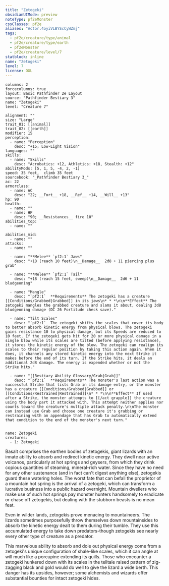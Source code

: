 ```yaml
---
title: "Zetogeki"
obsidianUIMode: preview
noteType: pf2eMonster
cssClasses: pf2e
aliases: "Actor.4oyiVLBYScCyWZmj" 
tags:
  - pf2e/creature/type/animal
  - pf2e/creature/type/earth
  - pf2eMonster
  - pf2e/creature/level/7
statblock: inline
name: "Zetogeki"
level: 7
license: OGL
---
```


```statblock
columns: 2
forcecolumns: true
layout: Basic Pathfinder 2e Layout
source: "Pathfinder Bestiary 3"
name: "Zetogeki"
level: "Creature 7"

alignment: ""
size: "Large"
trait_01: [[animal]]
trait_02: [[earth]]
modifier: 15
perception:
  - name: "Perception"
    desc: "+15; Low-Light Vision"
languages: ""
skills:
  - name: "Skills"
    desc: "Acrobatics: +12, Athletics: +18, Stealth: +12"
abilityMods: [5, 1, 5, -4, 2, -1]
speed: 35 feet,  climb 35 feet
sourcebook: "_Pathfinder Bestiary 3_"
ac: 22
armorclass:
  - name: AC
    desc: "22; __Fort__ +18, __Ref__ +14, __Will__ +13"
hp: 90
health:
  - name: ""
  - name: HP
    desc: "90; __Resistances__ fire 10"
abilities_top:
  - name: ""

abilities_mid:
  - name: ""
attacks:
  - name: ""

  - name: "**Melee** `pf2:1` Jaws"
    desc: "+18 (reach 10 feet)\n__Damage__  2d8 + 11 piercing plus grab"

  - name: "**Melee** `pf2:1` Tail"
    desc: "+18 (reach 15 feet, sweep)\n__Damage__  2d6 + 11 bludgeoning"

  - name: "Mangle"
    desc: "`pf2:1`  **Requirements** The zetogeki has a creature [[Conditions/Grabbed|Grabbed]] in its jaws\n* * *\n\n**Effect** The zetogeki mangles the grabbed creature and slams it about, dealing 3d8 bludgeoning damage (DC 26 Fortitude check save)."

  - name: "Tilt Scales"
    desc: "`pf2:1`  The zetogeki shifts the scales that cover its body to better absorb kinetic energy from physical blows. The zetogeki gains resistance 10 to physical damage, but its Speeds are reduced to 10 feet. If the zetogeki gets hit for 20 or more physical damage in a single blow while its scales are tilted (before applying resistance), it stores the kinetic energy of the blow. The zetogeki can realign its scales to their regular position by taking this action again. When it does, it channels any stored kinetic energy into the next Strike it makes before the end of its turn. If the Strike hits, it deals an additional 2d8 damage. The energy is expended whether or not the Strike hits."

  - name: "[[Bestiary Ability Glossary/Grab|Grab]]"
    desc: "`pf2:1`  **Requirements** The monster's last action was a successful Strike that lists Grab in its damage entry, or the monster has a creature [[Conditions/Grabbed|Grabbed]] or [[Conditions/Restrained|Restrained]]\n* * *\n\n**Effect** If used after a Strike, the monster attempts to [[/act grapple]] the creature using the body part it attacked with. This attempt neither applies nor counts toward the creature's multiple attack penalty.\n\nThe monster can instead use Grab and choose one creature it's grabbing or restraining with an appendage that has Grab to automatically extend that condition to the end of the monster's next turn."
 
```

```encounter-table
name: Zetogeki
creatures:
  - 1: Zetogeki
```



Basalt comprises the earthen bodies of zetogekis, giant lizards with an innate ability to absorb and redirect kinetic energy. They dwell near active volcanos, particularly at hot springs and geysers, from which they drink copious quantities of steaming, mineral-rich water. Since they have no need for any other sustenance (and in fact can't digest anything else), zetogekis guard these watering holes. The worst fate that can befall the proprietor of a mountain hot spring is the arrival of a zetogeki, which can transform a lucrative business into a public hazard overnight. Mountain dwellers who make use of such hot springs pay monster hunters handsomely to eradicate or chase off zetogekis, but dealing with the stubborn beasts is no mean feat.

Even in wilder lands, zetogekis prove menacing to mountaineers. The lizards sometimes purposefully throw themselves down mountainsides to absorb the kinetic energy dealt to them during their tumble. They use this accumulated energy to take down predators-though zetogekis see nearly every other type of creature as a predator.

This marvelous ability to absorb and dole out physical energy come from a zetogeki's unique configuration of shale-like scales, which it can angle at will much like a porcupine extending its quills. Those who encounter a zetogeki hunkered down with its scales in the telltale raised pattern of zig-zagging black and gold would do well to give the lizard a wide berth. This danger has its upsides, however; some alchemists and wizards offer substantial bounties for intact zetogeki hides.
